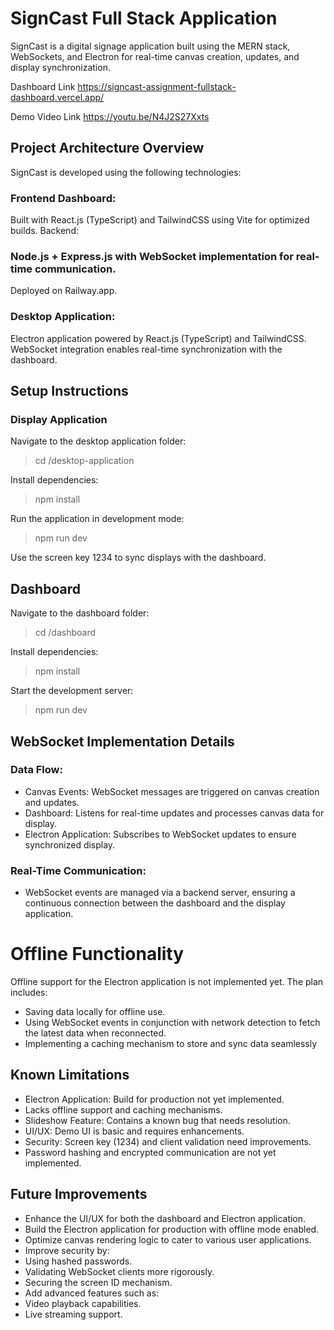 # SignCast Full Stack Application

SignCast is a digital signage application built using the MERN stack, WebSockets, and Electron for real-time canvas creation, updates, and display synchronization.

Dashboard Link
https://signcast-assignment-fullstack-dashboard.vercel.app/

Demo Video Link
https://youtu.be/N4J2S27Xxts


## Project Architecture Overview
SignCast is developed using the following technologies:

### Frontend Dashboard:
Built with React.js (TypeScript) and TailwindCSS using Vite for optimized builds.
Backend:

### Node.js + Express.js with WebSocket implementation for real-time communication.
Deployed on Railway.app.

### Desktop Application:
Electron application powered by React.js (TypeScript) and TailwindCSS.
WebSocket integration enables real-time synchronization with the dashboard.

## Setup Instructions

### Display Application

Navigate to the desktop application folder:
> cd /desktop-application  

Install dependencies:
> npm install  

Run the application in development mode:
> npm run dev  

Use the screen key 1234 to sync displays with the dashboard.


## Dashboard

Navigate to the dashboard folder:
> cd /dashboard  

Install dependencies:
> npm install  

Start the development server:
> npm run dev  


## WebSocket Implementation Details

### Data Flow:
- Canvas Events: WebSocket messages are triggered on canvas creation and updates.
- Dashboard: Listens for real-time updates and processes canvas data for display.
- Electron Application: Subscribes to WebSocket updates to ensure synchronized display.

### Real-Time Communication:
- WebSocket events are managed via a backend server, ensuring a continuous connection between the dashboard and the display application.

# Offline Functionality
Offline support for the Electron application is not implemented yet. The plan includes:

- Saving data locally for offline use.
- Using WebSocket events in conjunction with network detection to fetch the latest data when reconnected.
- Implementing a caching mechanism to store and sync data seamlessly

## Known Limitations
- Electron Application: Build for production not yet implemented.
- Lacks offline support and caching mechanisms.
- Slideshow Feature: Contains a known bug that needs resolution.
- UI/UX: Demo UI is basic and requires enhancements.
- Security: Screen key (1234) and client validation need improvements.
- Password hashing and encrypted communication are not yet implemented.

## Future Improvements
- Enhance the UI/UX for both the dashboard and Electron application.
- Build the Electron application for production with offline mode enabled.
- Optimize canvas rendering logic to cater to various user applications.
- Improve security by:
- Using hashed passwords.
- Validating WebSocket clients more rigorously.
- Securing the screen ID mechanism.
- Add advanced features such as:
- Video playback capabilities.
- Live streaming support.

